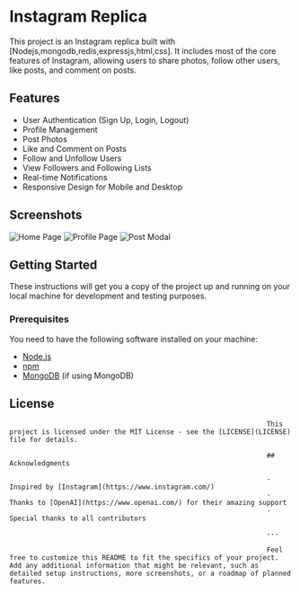 # Instagram Replica

This project is an Instagram replica built with [Nodejs,mongodb,redis,expressjs,html,css]. It includes most of the core features of Instagram, allowing users to share photos, follow other users, like posts, and comment on posts.

## Features

- User Authentication (Sign Up, Login, Logout)
- Profile Management
- Post Photos
- Like and Comment on Posts
- Follow and Unfollow Users
- View Followers and Following Lists
- Real-time Notifications
- Responsive Design for Mobile and Desktop

## Screenshots

![Home Page](path/to/screenshot1.png)
![Profile Page](path/to/screenshot2.png)
![Post Modal](path/to/screenshot3.png)

## Getting Started

These instructions will get you a copy of the project up and running on your local machine for development and testing purposes.

### Prerequisites

You need to have the following software installed on your machine:

- [Node.js](https://nodejs.org/)
- [npm](https://www.npmjs.com/)
- [MongoDB](https://www.mongodb.com/) (if using MongoDB)
## License

                                                                    This project is licensed under the MIT License - see the [LICENSE](LICENSE) file for details.

                                                                    ## Acknowledgments

                                                                    - Inspired by [Instagram](https://www.instagram.com/)
                                                                    - Thanks to [OpenAI](https://www.openai.com/) for their amazing support
                                                                    - Special thanks to all contributors

                                                                    ---

                                                                    Feel free to customize this README to fit the specifics of your project. Add any additional information that might be relevant, such as detailed setup instructions, more screenshots, or a roadmap of planned features.
                                                                    
